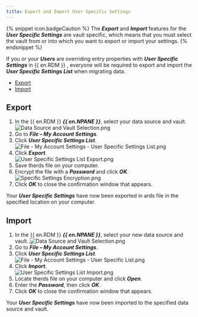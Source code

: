 ```yaml
---
title: Export and Import User Specific Settings
---
```

{% snippet icon.badgeCaution %}
The ***Export*** and ***Import*** features for the ***User Specific Settings*** are vault specific, which means that you must select the vault from or into which you want to export or import your settings.
{% endsnippet %}

If you or your ***Users*** are overriding entry properties with ***User Specific Settings*** in {{ en.RDM }} , everyone will be required to export and import the ***User Specific Settings List*** when migrating data.

- [Export](#export)
- [Import](#import)

## Export
<a name="export"></a>

1. In the {{ en.RDM }} ***{{ en.NPANE }}***, select your data source and vault.
![Data Source and Vault Selection.png](/img/en/kb/KB2091.png)
1. Go to ***File – My Account Settings***.
1. Click ***User Specific Settings List***.  
![File - My Account Settings - User Specific Settings List.png](/img/en/kb/KB4918.png)
1. Click ***Export***.  
![User Specific Settings List Export.png](/img/en/kb/KB4919.png)
1. Save therds file on your computer.
1. Encrypt the file with a ***Password*** and click ***OK***.  
![Specific Settings Encryption.png](/img/en/kb/KB2090.png)
1. Click ***OK*** to close the confirmation window that appears.  

Your ***User Specific Settings*** have now been exported in ards file in the specified location on your computer.

## Import
<a name="import"></a>

1. In the {{ en.RDM }} ***{{ en.NPANE }}***, select your new data source and vault.
![Data Source and Vault Selection.png](/img/en/kb/KB4916.png)
1. Go to ***File – My Account Settings***.
1. Click ***User Specific Settings List***.  
![File - My Account Settings - User Specific List.png](/img/en/kb/KB4918.png)
1. Click ***Import***.  
![User Specific Settings List Import.png](/img/en/kb/KB4921.png)
1. Locate therds file on your computer and click ***Open***.
1. Enter the ***Password***, then click ***OK***.
1. Click ***OK*** to close the confirmation window that appears.

Your ***User Specific Settings*** have now been imported to the specified data source and vault.